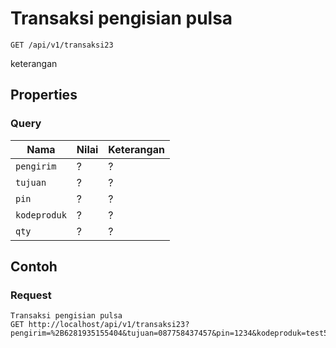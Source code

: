 # Transaksi pengisian pulsa
```http
GET /api/v1/transaksi23
```
keterangan
## Properties
### Query
Nama  | Nilai | Keterangan
--- | --- | ---
<code>pengirim</code> | ? | ?
<code>tujuan</code> | ? | ?
<code>pin</code> | ? | ?
<code>kodeproduk</code> | ? | ?
<code>qty</code> | ? | ?

## Contoh

### Request
```http
Transaksi pengisian pulsa
GET http://localhost/api/v1/transaksi23?pengirim=%2B6281935155404&tujuan=087758437457&pin=1234&kodeproduk=test5&qty=1
```
